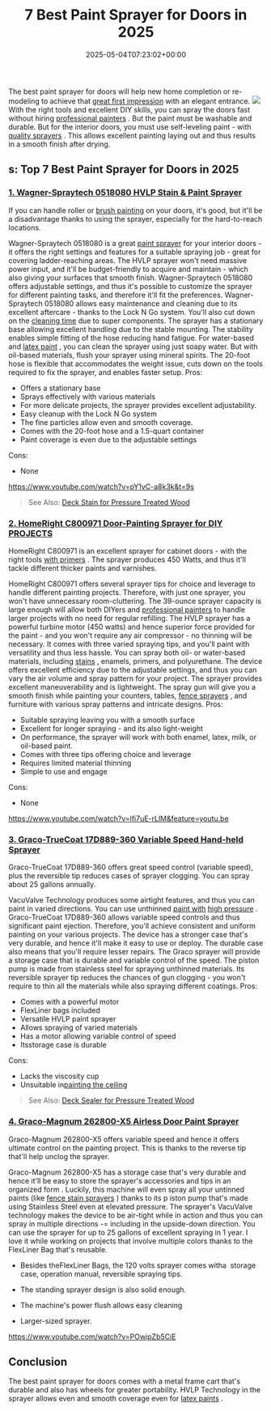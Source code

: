 ﻿---
layout: post
title: 7 Best Paint Sprayer for Doors in 2025
date: '2025-05-04T07:23:02+00:00'
categories:
- Sprayers
tags: []
slug: /best-paint-sprayer-for-doors/
lastmod: 2025-05-07T12:21:24+03:00
---

The best paint sprayer for doors will help new home completion or re-modeling to achieve that
[great first impression](https://pestpolicy.com/best-paint-for-outdoor-wood-furniture/)
with an elegant entrance.
![](/assets/img/12/Pest-Control.jpg)
With the right tools and excellent DIY skills, you can spray the doors fast without hiring
[professional painters](https://pestpolicy.com/how-much-does-a-painter-make/)
. But the paint must be
washable and durable.
But for the
interior doors, you must use self-leveling paint - with
[quality sprayers](https://pestpolicy.com/best-airless-paint-sprayer-under-500/)
. This allows excellent painting laying out and thus results in a smooth finish after drying.
## s: Top 7 Best Paint Sprayer for Doors in 2025
### [1. Wagner-Spraytech 0518080 HVLP Stain & Paint Sprayer](https://www.amazon.com/dp/B003PGQI48/?tag=p-policy-20)
If you can handle roller or
[brush painting](https://pestpolicy.com/best-paint-brushes-for-edging/)
on your doors, it's good, but it'll be a disadvantage thanks to using the sprayer, especially for the hard-to-reach locations.

Wagner-Spraytech 0518080 is a great
[paint sprayer](https://pestpolicy.com/best-paint-sprayer-for-ceiling/)
for your interior doors - it offers the right settings and features for a suitable spraying job - great for covering ladder-reaching areas.
The HVLP sprayer won't need massive power input, and it'll be budget-friendly to acquire and maintain - which also giving your surfaces that smooth finish.
Wagner-Spraytech 0518080 offers adjustable settings, and thus it's possible to customize the sprayer for different painting tasks, and therefore it'll fit the preferences.
Wagner-Spraytech 0518080 allows easy maintenance and cleaning due to its excellent aftercare - thanks to the Lock N Go system. You'll also cut down on the
[cleaning time](https://pestpolicy.com/how-to-clean-a-paint-sprayer/)
due to super components.
The sprayer has a stationary base allowing excellent handling due to the stable mounting. The stability enables simple fitting of the hose reducing hand fatigue.
For water-based and
[latex paint](https://pestpolicy.com/best-sprayer-for-latex-paint/)
, you can clean the sprayer using just soapy water. But with oil-based materials, flush your sprayer using mineral spirits.
The 20-foot hose is flexible that accommodates the weight issue, cuts down on the tools required to fix the sprayer, and enables faster setup.
Pros:
- Offers a stationary base
- Sprays effectively with various materials
- For more delicate projects, the sprayer provides excellent adjustability.
- Easy cleanup with the Lock N Go system
- The fine particles allow even and smooth coverage.
- Comes with the 20-foot hose and a 1.5-quart container
- Paint coverage is even due to the adjustable settings

Cons:
- None

https://www.youtube.com/watch?v=pY1vC-a8k3k&t=9s
> See Also:
> [Deck Stain for Pressure Treated Wood](https://pestpolicy.com/best-deck-stain-for-pressure-treated-wood/)
### [2. HomeRight C800971 Door-Painting Sprayer for DIY PROJECTS](https://www.amazon.com/dp/B071X9FZ7R/?tag=p-policy-20)
HomeRight C800971 is an excellent sprayer for cabinet doors - with the right tools
[with primers](https://pestpolicy.com/best-primer-for-kitchen-cabinets/)
. The sprayer produces 450 Watts, and thus it'll tackle different thicker paints and varnishes.

HomeRight C800971 offers several sprayer tips for choice and leverage to handle different painting projects. Therefore, with just one sprayer, you won't have unnecessary room-cluttering.
The 39-ounce sprayer capacity is large enough will allow both DIYers and
[professional painters](https://pestpolicy.com/how-much-does-it-cost-to-paint-kitchen-cabinets/)
to handle larger projects with no need for regular refilling.
The HVLP sprayer has a powerful turbine motor (450 watts) and hence superior force provided for the paint - and you won't require any air compressor - no thinning will be necessary.
It comes with three varied spraying tips, and you'll paint with versatility and thus less hassle. You can spray both oil- or water-based materials, including
[stains](https://pestpolicy.com/best-stain-for-swing-set/)
, enamels, primers, and polyurethane.
The device offers excellent efficiency due to the adjustable settings, and thus you can vary the air volume and spray pattern for your project. The sprayer provides excellent maneuverability and is lightweight.
The spray gun will give you a smooth finish while painting your counters, tables,
[fence sprayers](https://pestpolicy.com/best-paint-sprayer-for-fence-stain/)
, and furniture with various spray patterns and intricate designs.
Pros:
- Suitable spraying leaving you with a smooth surface
- Excellent for longer spraying - and its also light-weight
- On performance, the sprayer will work with both enamel, latex, milk, or oil-based paint.
- Comes with three tips offering choice and leverage
- Requires limited material thinning
- Simple to use and engage

Cons:
- None

https://www.youtube.com/watch?v=lfi7uE-rLlM&feature=youtu.be
### [3. Graco-TrueCoat 17D889-360 Variable Speed Hand-held Sprayer](https://www.amazon.com/dp/B00ZLIV55A/?tag=p-policy-20)
Graco-TrueCoat 17D889-360 offers great speed control (variable speed), plus the reversible tip reduces cases of sprayer
clogging. You can spray about 25 gallons annually.

VacuValve Technology produces some airtight features, and thus you can paint in varied directions. You can use unthinned
[paint with](https://pestpolicy.com/best-hvlp-spray-gun-for-cabinets/)
[high pressure](https://pestpolicy.com/best-hvlp-spray-gun-for-cabinets/)
.
Graco-TrueCoat 17D889-360 allows variable speed controls and thus significant paint ejection. Therefore, you'll achieve consistent and uniform painting on your various projects.
The device has a stronger case that's very durable, and hence it'll make it easy to use or deploy. The durable case also means that you'll require lesser repairs.
The Graco sprayer will provide a storage case that is durable and variable control of the speed. The piston pump is made from stainless steel for spraying unthinned materials.
Its reversible sprayer tip reduces the chances of gun clogging - you won't require to thin all the materials while also spraying different coatings.
Pros:
- Comes with a powerful motor
- FlexLiner bags included
- Versatile HVLP paint sprayer
- Allows spraying of varied materials
- Has a motor allowing variable control of speed
- Itsstorage case is durable

Cons:
- Lacks the viscosity cup
- Unsuitable in[painting the ceiling](https://pestpolicy.com/best-paint-roller-for-ceilings/)

> See Also:
> [Deck Sealer for Pressure Treated Wood](https://pestpolicy.com/best-deck-sealer-for-pressure-treated-wood/)
### [4. Graco-Magnum 262800-X5 Airless Door Paint Sprayer](https://www.amazon.com/dp/B00ZLIV55A/?tag=p-policy-20)
Graco-Magnum 262800-X5 offers variable speed and hence it offers
ultimate control on the painting project. This is thanks to the reverse tip that'll help unclog the sprayer.

Graco-Magnum 262800-X5 has a storage case that's very durable and hence it'll be easy to store the sprayer's
accessories and tips in an
organized form
.
Luckily, this machine will even spray all your untinned paints (like
[fence stain sprayers](https://pestpolicy.com/best-paint-sprayer-for-fence-stain/)
) thanks to its p
iston pump that's made using Stainless Steel even at elevated pressure.
The sprayer's
VacuValve technology makes the device to be air-tight while in action and thus you can spray in multiple directions -= including in the
upside-down direction.
You can use the sprayer for up to
25 gallons of excellent spraying in 1 year. I love it while working on projects that involve multiple
colors thanks to the
FlexLiner Bag that's reusable.

- Besides theFlexLiner Bags, the 120 volts sprayer comes witha  storage case, operation manual, reversible spraying tips.
- The standing sprayer design is also solid enough.
- The machine's power flush allows easy cleaning

- Larger-sized sprayer.

https://www.youtube.com/watch?v=POwipZb5CiE
## Conclusion
The best paint sprayer for doors comes with a metal frame cart that's durable and also has wheels for greater portability.
HVLP Technology in the sprayer allows even and smooth coverage even for
[latex paints](https://pestpolicy.com/what-is-latex-paint-used-for/)
.